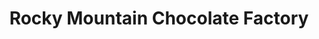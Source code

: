 ---
title: "Rocky Mountain Chocolate Factory"
url: /seattle/rocky-mountain-chocolate-factory/
shop: Süßwaren
---
